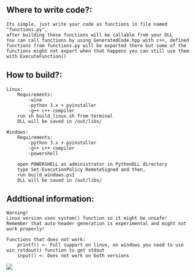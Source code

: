
## Where to write code?:

	Its simple, just write your code as functions in file named "functions.py",
	after building these functions will be callable from your DLL
	You can call functions by using GeneratedCode.hpp with c++, defined functions from functions.py will be exported there but some of the functions might not export when that happens you can still use them with ExecuteFunction()

## How to build?:

	Linux:
		Requirements:
			-wine
			-python 3.x + pyinstaller
			-g++ c++ compiler
		run sh build_linux.sh from terminal
		DLL will be saved in /out/libs/

	Windows:
		Requirements:
			-python 3.x + pyinstaller
			-g++ c++ compiler
			-powershell

		open POWERSHELL as administrator in PythonDLL directory
		type Set-ExecutionPolicy RemoteSigned and then,
		run build_windows.ps1
		DLL will be saved in /out/libs/
## Addtional information:
	Warning!
	Linux version uses system() function so it might be unsafe!
	Remember that auto header generation is experimental and might not work properly!

	Functions that does not work:
		printf() <- Full support on linux, on windows you need to use win_rstdout() function to get stdout
		input() <- Does not work on both versions
![](https://www.python.org/static/community_logos/python-powered-w-100x40.png)